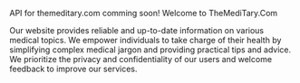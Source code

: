API for themeditary.com comming soon!
Welcome to TheMediTary.Com

Our website provides reliable and up-to-date information on various medical topics. We empower individuals to take charge of their health by simplifying complex medical jargon and providing practical tips and advice. We prioritize the privacy and confidentiality of our users and welcome feedback to improve our services.
